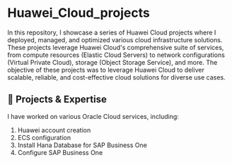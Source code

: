 # Huawei_Cloud_projects

In this repository, I showcase a series of Huawei Cloud projects where I deployed, managed, and optimized various cloud infrastructure solutions. These projects leverage Huawei Cloud's comprehensive suite of services, from compute resources (Elastic Cloud Servers) to network configurations (Virtual Private Cloud), storage (Object Storage Service), and more. The objective of these projects was to leverage Huawei Cloud to deliver scalable, reliable, and cost-effective cloud solutions for diverse use cases.


🔹 Projects & Expertise
-
I have worked on various Oracle Cloud services, including:

1. Huawei account creation
2. ECS configuration
3. Install Hana Database for SAP Business One
4. Configure SAP Business One

